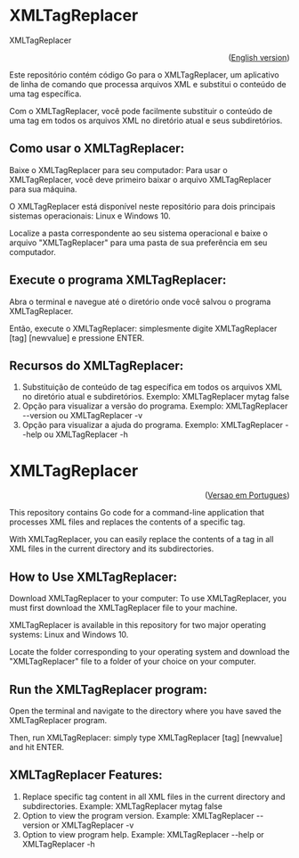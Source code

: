 <div id="portuguese"></div>

# XMLTagReplacer

<div id="portuguese"></div>
XMLTagReplacer
<p align="right">(<a href="#english">English version</a>)</p>

Este repositório contém código Go para o XMLTagReplacer, um aplicativo de linha de comando que processa arquivos XML e substitui o conteúdo de uma tag específica.

Com o XMLTagReplacer, você pode facilmente substituir o conteúdo de uma tag em todos os arquivos XML no diretório atual e seus subdiretórios.

## Como usar o XMLTagReplacer:
Baixe o XMLTagReplacer para seu computador:
Para usar o XMLTagReplacer, você deve primeiro baixar o arquivo XMLTagReplacer para sua máquina.

O XMLTagReplacer está disponível neste repositório para dois principais sistemas operacionais: Linux e Windows 10.

Localize a pasta correspondente ao seu sistema operacional e baixe o arquivo "XMLTagReplacer" para uma pasta de sua preferência em seu computador.

## Execute o programa XMLTagReplacer:
Abra o terminal e navegue até o diretório onde você salvou o programa XMLTagReplacer.

Então, execute o XMLTagReplacer: simplesmente digite XMLTagReplacer [tag] [newvalue] e pressione ENTER.

## Recursos do XMLTagReplacer:
1. Substituição de conteúdo de tag específica em todos os arquivos XML no diretório atual e subdiretórios.
Exemplo: XMLTagReplacer mytag false
2. Opção para visualizar a versão do programa.
Exemplo: XMLTagReplacer --version ou XMLTagReplacer -v
3. Opção para visualizar a ajuda do programa.
Exemplo: XMLTagReplacer --help ou XMLTagReplacer -h

<div id="english"></div>

# XMLTagReplacer

<p align="right">(<a href="#portuguese">Versao em Portugues</a>)</p>
This repository contains Go code for a command-line application that processes XML files and replaces the contents of a specific tag.

With XMLTagReplacer, you can easily replace the contents of a tag in all XML files in the current directory and its subdirectories.

## How to Use XMLTagReplacer:
Download XMLTagReplacer to your computer:
To use XMLTagReplacer, you must first download the XMLTagReplacer file to your machine.

XMLTagReplacer is available in this repository for two major operating systems: Linux and Windows 10.

Locate the folder corresponding to your operating system and download the "XMLTagReplacer" file to a folder of your choice on your computer.

## Run the XMLTagReplacer program:
Open the terminal and navigate to the directory where you have saved the XMLTagReplacer program.

Then, run XMLTagReplacer: simply type XMLTagReplacer [tag] [newvalue] and hit ENTER.

## XMLTagReplacer Features:
1. Replace specific tag content in all XML files in the current directory and subdirectories.
Example: XMLTagReplacer mytag false
2. Option to view the program version.
Example: XMLTagReplacer --version or XMLTagReplacer -v
3. Option to view program help.
Example: XMLTagReplacer --help or XMLTagReplacer -h